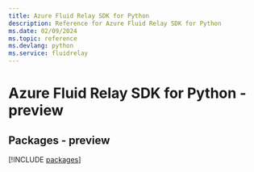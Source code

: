 ```yaml
---
title: Azure Fluid Relay SDK for Python
description: Reference for Azure Fluid Relay SDK for Python
ms.date: 02/09/2024
ms.topic: reference
ms.devlang: python
ms.service: fluidrelay
---
```

# Azure Fluid Relay SDK for Python - preview
## Packages - preview
[!INCLUDE [packages](fluid-relay-index.md)]